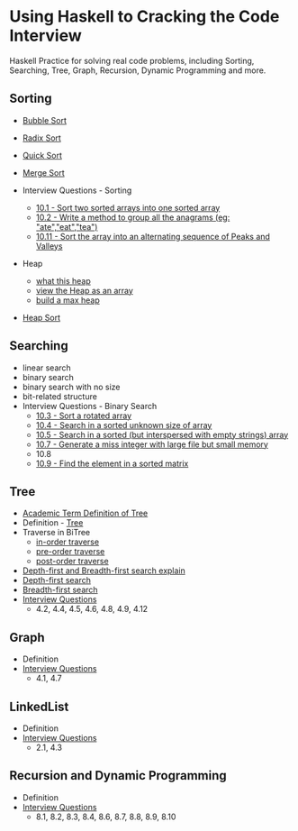 # Using Haskell to Cracking the Code Interview
Haskell Practice for solving real code problems, including Sorting, Searching, Tree, Graph, Recursion, Dynamic Programming and more.

## Sorting
- [Bubble Sort](https://github.com/cd155/algorithm-design-with-haskell/blob/0b28d915860446f07bb6643388dc9894cc75fcd7/src/Sorting.hs#L6-L22)
- [Radix Sort](https://github.com/cd155/algorithm-design-with-haskell/blob/0b28d915860446f07bb6643388dc9894cc75fcd7/src/Sorting.hs#L24-L72)
- [Quick Sort](https://github.com/cd155/algorithm-design-with-haskell/blob/0b28d915860446f07bb6643388dc9894cc75fcd7/src/Sorting.hs#L99-L120)
- [Merge Sort](https://github.com/cd155/algorithm-design-with-haskell/blob/0b28d915860446f07bb6643388dc9894cc75fcd7/src/Sorting.hs#L74-L97)

- Interview Questions - Sorting
  - [10.1 - Sort two sorted arrays into one sorted array](https://github.com/cd155/algorithm-design-with-haskell/blob/71661bb4fa30663da215351bfaf55cd768952af7/src/Sorting.hs#L122)
  - [10.2 - Write a method to group all the anagrams (eg: "ate","eat","tea")](https://github.com/cd155/algorithm-design-with-haskell/blob/71661bb4fa30663da215351bfaf55cd768952af7/src/Sorting.hs#L139)
  - [10.11 - Sort the array into an alternating sequence of Peaks and Valleys](https://github.com/cd155/algorithm-design-with-haskell/blob/71661bb4fa30663da215351bfaf55cd768952af7/src/Sorting.hs#L163)

- Heap
  - [what this heap](https://github.com/cd155/algorithm-design-with-haskell/blob/71661bb4fa30663da215351bfaf55cd768952af7/src/Tree.hs#L79-L91)
  - [view the Heap as an array](https://github.com/cd155/algorithm-design-with-haskell/blob/71661bb4fa30663da215351bfaf55cd768952af7/src/Tree.hs#L99-L110)
  - [build a max heap](https://github.com/cd155/algorithm-design-with-haskell/blob/71661bb4fa30663da215351bfaf55cd768952af7/src/Tree.hs#L112-L119)

- [Heap Sort](https://github.com/cd155/algorithm-design-with-haskell/blob/71661bb4fa30663da215351bfaf55cd768952af7/src/Tree.hs#L155-L169)

## Searching
- linear search
- binary search
- binary search with no size
- bit-related structure
- Interview Questions - Binary Search
  - [10.3 - Sort a rotated array](https://github.com/cd155/algorithm-design-with-haskell/blob/72b0ae8680e18aba8021443534dbfe6d460a4419/src/BinarySearch.hs#L42)
  - [10.4 - Search in a sorted unknown size of array](https://github.com/cd155/algorithm-design-with-haskell/blob/72b0ae8680e18aba8021443534dbfe6d460a4419/src/BinarySearch.hs#L98)
  - [10.5 - Search in a sorted (but interspersed with empty strings) array](https://github.com/cd155/algorithm-design-with-haskell/blob/72b0ae8680e18aba8021443534dbfe6d460a4419/src/BinarySearch.hs#L142)
  - [10.7 - Generate a miss integer with large file but small memory](https://github.com/cd155/algorithm-design-with-haskell/blob/72b0ae8680e18aba8021443534dbfe6d460a4419/src/BinarySearch.hs#L203)
  - 10.8
  - [10.9 - Find the element in a sorted matrix](https://github.com/cd155/algorithm-design-with-haskell/blob/72b0ae8680e18aba8021443534dbfe6d460a4419/src/BinarySearch.hs#L249)
## Tree
- [Academic Term Definition of Tree](https://github.com/cd155/algorithm-design-with-haskell/blob/71661bb4fa30663da215351bfaf55cd768952af7/src/Tree.hs#L7-L11)
- Definition - [Tree](https://github.com/cd155/algorithm-design-with-haskell/blob/71661bb4fa30663da215351bfaf55cd768952af7/src/Tree.hs#L23-L42)
- Traverse in BiTree
  - [in-order traverse](https://github.com/cd155/algorithm-design-with-haskell/blob/71661bb4fa30663da215351bfaf55cd768952af7/src/Tree.hs#L44-L51)
  - [pre-order traverse](https://github.com/cd155/algorithm-design-with-haskell/blob/71661bb4fa30663da215351bfaf55cd768952af7/src/Tree.hs#L53-L60)
  - [post-order traverse](https://github.com/cd155/algorithm-design-with-haskell/blob/71661bb4fa30663da215351bfaf55cd768952af7/src/Tree.hs#L62-L69)
- [Depth-first and Breadth-first search explain](https://github.com/cd155/algorithm-design-with-haskell/blob/71661bb4fa30663da215351bfaf55cd768952af7/src/Tree.hs#L171-L180)
- [Depth-first search](https://github.com/cd155/algorithm-design-with-haskell/blob/71661bb4fa30663da215351bfaf55cd768952af7/src/Tree.hs#L182-L196)
- [Breadth-first search](https://github.com/cd155/algorithm-design-with-haskell/blob/71661bb4fa30663da215351bfaf55cd768952af7/src/Tree.hs#L198-L203)
- [Interview Questions]()
  - 4.2, 4.4, 4.5, 4.6, 4.8, 4.9, 4.12

## Graph
- Definition 
- [Interview Questions](https://github.com/cd155/algorithm-design-with-haskell/blob/71661bb4fa30663da215351bfaf55cd768952af7/src/Graph.hs)
    - 4.1, 4.7

## LinkedList
- Definition
- [Interview Questions](https://github.com/cd155/algorithm-design-with-haskell/blob/71661bb4fa30663da215351bfaf55cd768952af7/src/LinkedList.hs)
    - 2.1, 4.3

## Recursion and Dynamic Programming
- Definition
- [Interview Questions](https://github.com/cd155/algorithm-design-with-haskell/blob/71661bb4fa30663da215351bfaf55cd768952af7/src/Recursion.hs)
    - 8.1, 8.2, 8.3, 8.4, 8.6, 8.7, 8.8, 8.9, 8.10
